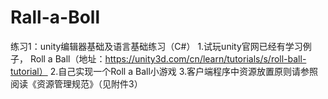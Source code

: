 # Rall-a-Boll
练习1：unity编辑器基础及语言基础练习（C#）
1.试玩unity官网已经有学习例子， Roll a Ball（地址：https://unity3d.com/cn/learn/tutorials/s/roll-ball-tutorial）
2.自己实现一个Roll a Ball小游戏
3.客户端程序中资源放置原则请参照阅读《资源管理规范》（见附件3）
